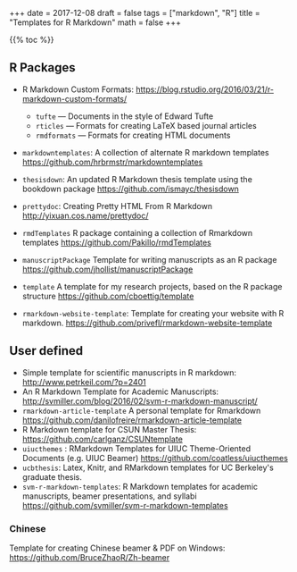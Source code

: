 +++
date = 2017-12-08
draft = false
tags = ["markdown", "R"]
title = "Templates for R Markdown"
math = false
+++

{{% toc %}}

## R Packages
- R Markdown Custom Formats: https://blog.rstudio.org/2016/03/21/r-markdown-custom-formats/
	- `tufte` — Documents in the style of Edward Tufte
	- `rticles` — Formats for creating LaTeX based journal articles
	- `rmdformats` — Formats for creating HTML documents

- `markdowntemplates`: A collection of alternate R markdown templates   https://github.com/hrbrmstr/markdowntemplates
- `thesisdown`: An updated R Markdown thesis template using the bookdown package  https://github.com/ismayc/thesisdown
- `prettydoc`: Creating Pretty HTML From R Markdown http://yixuan.cos.name/prettydoc/
- `rmdTemplates` R package containing a collection of Rmarkdown templates    https://github.com/Pakillo/rmdTemplates
- `manuscriptPackage`  Template for writing manuscripts as an R package   https://github.com/jhollist/manuscriptPackage
- `template`  A template for my research projects, based on the R package structure   https://github.com/cboettig/template
- `rmarkdown-website-template`: Template for creating your website with R markdown. https://github.com/privefl/rmarkdown-website-template

## User defined
- Simple template for scientific manuscripts in R markdown: http://www.petrkeil.com/?p=2401
- An R Markdown Template for Academic Manuscripts: http://svmiller.com/blog/2016/02/svm-r-markdown-manuscript/
- `rmarkdown-article-template` A personal template for Rmarkdown   https://github.com/danilofreire/rmarkdown-article-template
- R Markdown template for CSUN Master Thesis: https://github.com/carlganz/CSUNtemplate
- `uiucthemes` : RMarkdown Templates for UIUC Theme-Oriented Documents (e.g. UIUC Beamer) https://github.com/coatless/uiucthemes
- `ucbthesis`: Latex, Knitr, and RMarkdown templates for UC Berkeley's graduate thesis.
- `svm-r-markdown-templates`: R Markdown templates for academic manuscripts, beamer presentations, and syllabi  https://github.com/svmiller/svm-r-markdown-templates

### Chinese
Template for creating Chinese beamer & PDF on Windows: https://github.com/BruceZhaoR/Zh-beamer